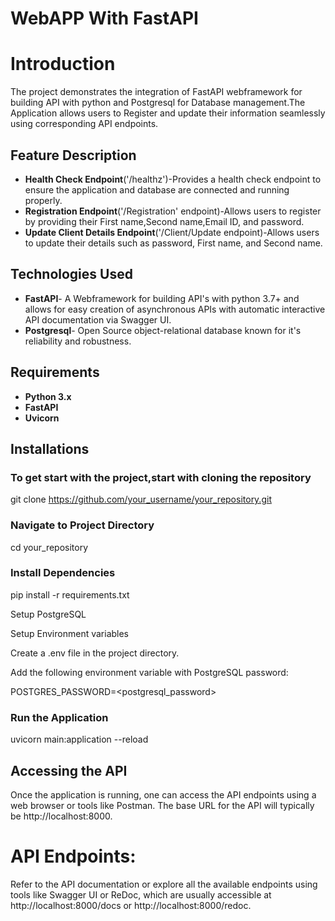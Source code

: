 # WebAPP With FastAPI

# Introduction
The project demonstrates the integration of FastAPI webframework for building API with python and Postgresql for Database management.The Application allows users to Register and update their information seamlessly using corresponding API endpoints.

## Feature Description
- **Health Check Endpoint**('/healthz')-Provides a health check endpoint to ensure the application and database are connected and running properly.
- **Registration Endpoint**('/Registration' endpoint)-Allows users to register by providing their First name,Second name,Email ID, and password.
- **Update Client Details Endpoint**('/Client/Update endpoint)-Allows users to update their details such as password, First name, and Second name.

## Technologies Used
- **FastAPI**- A Webframework for building API's with python 3.7+ and allows for easy creation of asynchronous APIs with automatic interactive API documentation via Swagger UI.
- **Postgresql**- Open Source object-relational database known for it's reliability and robustness.

## Requirements 
- **Python 3.x**
- **FastAPI**
- **Uvicorn**


## Installations

### To get start with the project,start with cloning the repository

git clone https://github.com/your_username/your_repository.git

### Navigate to Project Directory

cd your_repository

### Install Dependencies

pip install -r requirements.txt

Setup PostgreSQL

Setup Environment variables

Create a .env file in the project directory.

Add the following environment variable with PostgreSQL password:

POSTGRES_PASSWORD=<postgresql_password>

### Run the Application 

uvicorn main:application --reload

## Accessing the API
Once the application is running, one can access the API endpoints using a web browser or tools like Postman. 
The base URL for the API will typically be http://localhost:8000.

# API Endpoints:
Refer to the API documentation or explore all the available endpoints using tools like Swagger UI or ReDoc, 
which are usually accessible at http://localhost:8000/docs or http://localhost:8000/redoc.












